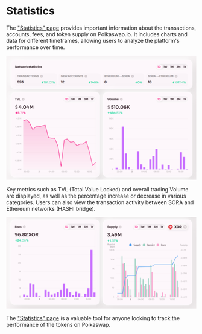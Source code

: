 # Statistics

The ["Statistics" page](https://polkaswap.io/#/stats) provides important information about the transactions, accounts, fees, and token supply on Polkaswap.io. It includes charts and data for different timeframes, allowing users to analyze the platform's performance over time.

![](.gitbook/assets/polkaswap-statistics.png)

Key metrics such as TVL (Total Value Locked) and overall trading Volume are displayed, as well as the percentage increase or decrease in various categories. Users can also view the transaction activity between SORA and Ethereum networks (HASHI bridge).

![](.gitbook/assets/polkaswap-statistics-fees-and-supply.png)

The ["Statistics" page](https://polkaswap.io/#/stats) is a valuable tool for anyone looking to track the performance of the tokens on Polkaswap.
